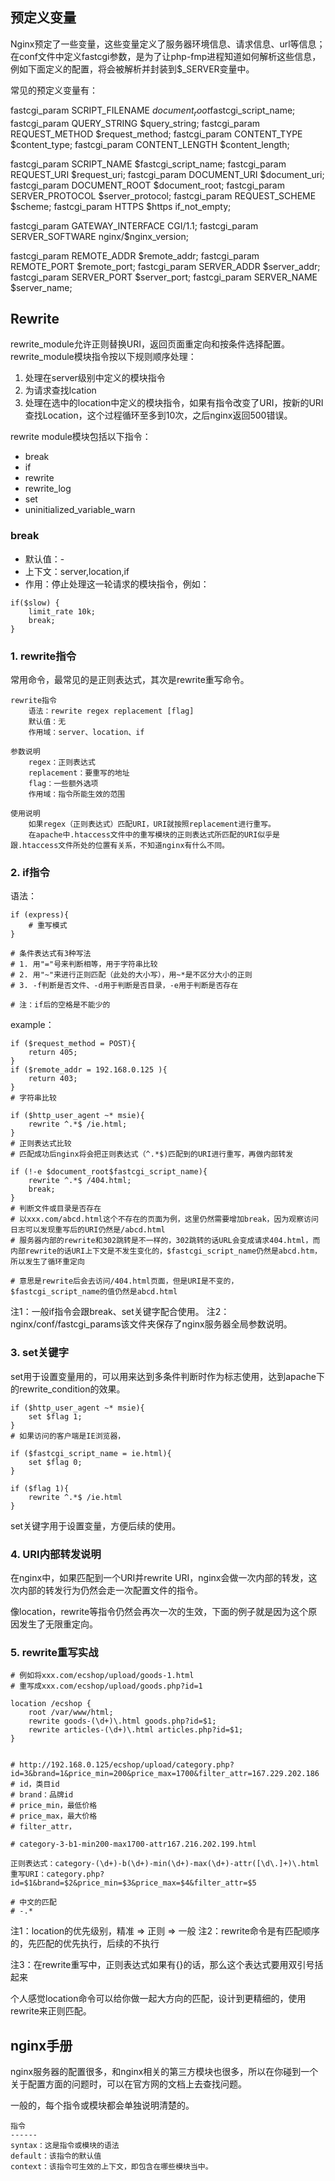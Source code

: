 ## 预定义变量
Nginx预定了一些变量，这些变量定义了服务器环境信息、请求信息、url等信息；
在conf文件中定义fastcgi参数，是为了让php-fmp进程知道如何解析这些信息，例如下面定义的配置，将会被解析并封装到$_SERVER变量中。

常见的预定义变量有：

fastcgi_param  SCRIPT_FILENAME    $document_root$fastcgi_script_name;
fastcgi_param  QUERY_STRING       $query_string;
fastcgi_param  REQUEST_METHOD     $request_method;
fastcgi_param  CONTENT_TYPE       $content_type;
fastcgi_param  CONTENT_LENGTH     $content_length;

fastcgi_param  SCRIPT_NAME        $fastcgi_script_name;
fastcgi_param  REQUEST_URI        $request_uri;
fastcgi_param  DOCUMENT_URI       $document_uri;
fastcgi_param  DOCUMENT_ROOT      $document_root;
fastcgi_param  SERVER_PROTOCOL    $server_protocol;
fastcgi_param  REQUEST_SCHEME     $scheme;
fastcgi_param  HTTPS              $https if_not_empty;

fastcgi_param  GATEWAY_INTERFACE  CGI/1.1;
fastcgi_param  SERVER_SOFTWARE    nginx/$nginx_version;

fastcgi_param  REMOTE_ADDR        $remote_addr;
fastcgi_param  REMOTE_PORT        $remote_port;
fastcgi_param  SERVER_ADDR        $server_addr;
fastcgi_param  SERVER_PORT        $server_port;
fastcgi_param  SERVER_NAME        $server_name;


## Rewrite
rewrite_module允许正则替换URI，返回页面重定向和按条件选择配置。
rewrite_module模块指令按以下规则顺序处理：
1. 处理在server级别中定义的模块指令
2. 为请求查找lcation
3. 处理在选中的location中定义的模块指令，如果有指令改变了URI，按新的URI查找Location，这个过程循环至多到10次，之后nginx返回500错误。



rewrite module模块包括以下指令：
- break
- if
- rewrite
- rewrite_log
- set
- uninitialized_variable_warn 

### break
- 默认值：-
- 上下文：server,location,if
- 作用：停止处理这一轮请求的模块指令，例如：

```
if($slow) {
	limit_rate 10k;
	break;
}
```


### 1. rewrite指令
常用命令，最常见的是正则表达式，其次是rewrite重写命令。
```
rewrite指令
	语法：rewrite regex replacement [flag]
	默认值：无
	作用域：server、location、if

参数说明
	regex：正则表达式
	replacement：要重写的地址
	flag：一些额外选项
	作用域：指令所能生效的范围

使用说明
	如果regex（正则表达式）匹配URI，URI就按照replacement进行重写。
	在apache中.htaccess文件中的重写模块的正则表达式所匹配的URI似乎是跟.htaccess文件所处的位置有关系，不知道nginx有什么不同。

```

### 2. if指令
语法：
```
if (express){
	# 重写模式
}

# 条件表达式有3种写法
# 1. 用"="号来判断相等，用于字符串比较
# 2. 用"~"来进行正则匹配（此处的大小写），用~*是不区分大小的正则
# 3. -f判断是否文件、-d用于判断是否目录，-e用于判断是否存在

# 注：if后的空格是不能少的
```

example：
```
if ($request_method = POST){
	return 405;
}
if ($remote_addr = 192.168.0.125 ){
	return 403;
}
# 字符串比较

if ($http_user_agent ~* msie){
	rewrite ^.*$ /ie.html;
}
# 正则表达式比较
# 匹配成功后nginx将会把正则表达式（^.*$)匹配到的URI进行重写，再做内部转发

if (!-e $document_root$fastcgi_script_name){
	rewrite ^.*$ /404.html;
	break;
}
# 判断文件或目录是否存在
# 以xxx.com/abcd.html这个不存在的页面为例，这里仍然需要增加break，因为观察访问日志可以发现重写后的URI仍然是/abcd.html
# 服务器内部的rewrite和302跳转是不一样的，302跳转的话URL会变成请求404.html，而内部rewrite的话URI上下文是不发生变化的，$fastcgi_script_name仍然是abcd.htm，所以发生了循环重定向

# 意思是rewrite后会去访问/404.html页面，但是URI是不变的，$fastcgi_script_name的值仍然是abcd.html
```

注1：一般if指令会跟break、set关键字配合使用。
注2：nginx/conf/fastcgi_params该文件夹保存了nginx服务器全局参数说明。

### 3. set关键字
set用于设置变量用的，可以用来达到多条件判断时作为标志使用，达到apache下的rewrite_condition的效果。

```
if ($http_user_agent ~* msie){
	set $flag 1;
}
# 如果访问的客户端是IE浏览器，

if ($fastcgi_script_name = ie.html){
	set $flag 0;
}

if ($flag 1){
	rewrite ^.*$ /ie.html
}
```
set关键字用于设置变量，方便后续的使用。

### 4. URI内部转发说明 
在nginx中，如果匹配到一个URI并rewrite URI，nginx会做一次内部的转发，这次内部的转发行为仍然会走一次配置文件的指令。

像location，rewrite等指令仍然会再次一次的生效，下面的例子就是因为这个原因发生了无限重定向。

### 5. rewrite重写实战

```
# 例如将xxx.com/ecshop/upload/goods-1.html
# 重写成xxx.com/ecshop/upload/goods.php?id=1

location /ecshop {
	root /var/www/html;
	rewrite goods-(\d+)\.html goods.php?id=$1;
	rewrite articles-(\d+)\.html articles.php?id=$1;
}


# http://192.168.0.125/ecshop/upload/category.php?id=3&brand=1&price_min=200&price_max=1700&filter_attr=167.229.202.186
# id，类目id
# brand：品牌id
# price_min，最低价格
# price_max，最大价格
# filter_attr，

# category-3-b1-min200-max1700-attr167.216.202.199.html

正则表达式：category-(\d+)-b(\d+)-min(\d+)-max(\d+)-attr([\d\.]+)\.html 
重写URI：category.php?id=$1&brand=$2&price_min=$3&price_max=$4&filter_attr=$5

# 中文的匹配
# -.*
```

注1：location的优先级别，精准 => 正则 => 一般
注2：rewrite命令是有匹配顺序的，先匹配的优先执行，后续的不执行

注3：在rewrite重写中，正则表达式如果有{}的话，那么这个表达式要用双引号括起来

个人感觉location命令可以给你做一起大方向的匹配，设计到更精细的，使用rewrite来正则匹配。

## nginx手册
nginx服务器的配置很多，和nginx相关的第三方模块也很多，所以在你碰到一个关于配置方面的问题时，可以在官方网的文档上去查找问题。

一般的，每个指令或模块都会单独说明清楚的。
```
指令
------
syntax：这是指令或模块的语法
default：该指令的默认值
context：该指令可生效的上下文，即包含在哪些模块当中。